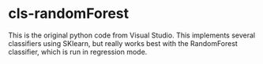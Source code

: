 # cls-randomForest
This is the original python code from Visual Studio.  This implements several classifiers using SKlearn, but really works best with the RandomForest classifier, which is run in regression mode.
